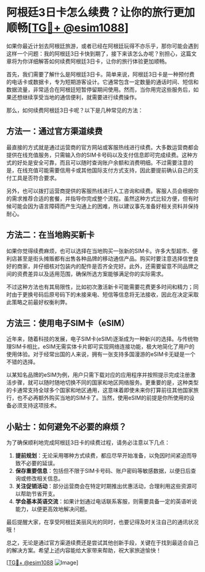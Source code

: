 # 阿根廷3日卡怎么续费？让你的旅行更加顺畅[[TG💪+ @esim1088](https://t.me/s/esim1088)]

如果你最近计划去阿根廷旅游，或者已经在阿根廷玩得不亦乐乎，那你可能会遇到这样一个问题：我的阿根廷3日卡快到期了，接下来该怎么办呢？别担心，这篇文章将为你详细解答如何续费阿根廷3日卡，让你的旅行体验更加顺畅。

首先，我们需要了解什么是阿根廷3日卡。简单来说，阿根廷3日卡是一种预付费的电话卡或数据卡，专为短期游客设计。它通常包含一定数量的通话时间、短信和数据流量，非常适合在阿根廷短暂停留期间使用。然而，当你用完这些服务后，如果还想继续享受当地的通信便利，就需要进行续费操作。

那么，如何续费阿根廷3日卡呢？以下是几种常见的方法：

## 方法一：通过官方渠道续费

最直接的方式就是通过运营商的官方网站或客服热线进行续费。大多数运营商都会提供在线充值服务，只需输入你的SIM卡号码以及支付信息即可完成续费。这种方式的好处是安全可靠，而且可以随时查询账户余额和消费明细。不过需要注意的是，在线充值可能需要信用卡或其他国际支付方式支持，因此要提前确认自己的支付工具是否符合要求。

另外，也可以拨打运营商提供的客服热线进行人工咨询和续费。客服人员会根据你的需求推荐合适的套餐，并指导你完成整个流程。虽然这种方式比较方便，但有时候可能会因为语言障碍而产生沟通上的困难，所以建议事先准备好相关资料并保持耐心。

## 方法二：在当地购买新卡

如果你觉得续费麻烦，也可以选择在当地购买一张新的SIM卡。许多大型超市、便利店甚至是街头摊贩都有出售各种品牌的移动通信产品。购买时要注意选择信誉良好的商家，并仔细核对包装内的配件是否齐全完好。此外，还需要留意不同品牌之间的资费差异以及适用范围，确保所选方案能够满足你的实际需求。

不过这种方法也有其局限性，比如初次激活新卡可能需要花费更多时间和精力；同时由于更换号码后原号码下的未接来电、短信等信息将无法接收，因此在决定采取此策略之前最好权衡利弊。

## 方法三：使用电子SIM卡（eSIM）

近年来，随着科技的发展，电子SIM卡(eSIM)逐渐成为一种新兴的选择。与传统物理SIM卡相比，eSIM无需实体卡片即可实现网络连接功能，极大地简化了用户的使用体验。对于经常出国的人来说，拥有一张支持多国漫游的eSIM卡无疑是一个不错的选择。

以某知名品牌的eSIM为例，用户只需下载对应的应用程序并按照提示完成注册激活步骤，就可以随时随地切换不同的国家和地区网络服务。更重要的是，这种类型的卡通常支持全球多个国家和地区通用，这意味着即使未来你打算前往其他国家旅行，也不必再额外购买当地的SIM卡了。当然，使用eSIM的前提是你所使用的设备必须支持这项技术。

## 小贴士：如何避免不必要的麻烦？

为了确保顺利地完成阿根廷3日卡的续费过程，请务必注意以下几点：

1. **提前规划**：无论采用哪种方式续费，都应尽早开始准备，以免因时间紧迫而导致不必要的延误。
2. **保存重要信息**：包括但不限于SIM卡号码、账户密码等敏感数据，以便日后查询或修改相关信息。
3. **关注促销活动**：部分运营商会在特定时期推出优惠活动，合理利用这些资源可以帮助节省开支。
4. **学会基本英语交流**：如果计划通过电话联系客服，则需要具备一定的英语听说能力，以便更高效地解决问题。

最后提醒大家，在享受阿根廷美丽风光的同时，也要记得及时关注自己的通讯状况哦！

总之，无论是通过官方渠道续费还是尝试其他创新手段，关键在于找到最适合自己的解决方案。希望上述内容能给大家带来帮助，祝大家旅途愉快！

[[TG💪+ @esim1088](https://t.me/s/esim1088) ![Image](https://i.postimg.cc/4NQfJmqS/Snipaste-2025-05-13-00-14-12.png)]